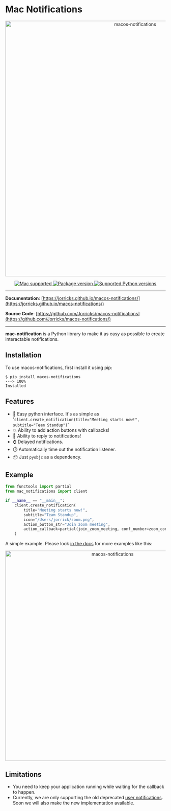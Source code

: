 # Mac Notifications
<p align="center">
  <a href="https://jorricks.github.io/macos-notifications"><img src="img/macos-notifications.png" alt="macos-notifications" width="800px"></a>
</p>
<p align="center">
<a href="https://www.apple.com/mac/" target="_blank">
    <img src="https://img.shields.io/badge/Platform-mac-blue" alt="Mac supported">
</a>
<a href="https://pypi.org/project/macos-notifications" target="_blank">
    <img src="https://img.shields.io/pypi/v/macos-notifications?color=%2334D058&label=pypi%20package" alt="Package version">
</a>
<a href="https://pypi.org/project/macos-notifications" target="_blank">
    <img src="https://img.shields.io/pypi/pyversions/macos-notifications.svg?color=%2334D058" alt="Supported Python versions">
</a>
</p>

---

**Documentation**: [https://jorricks.github.io/macos-notifications/](https://jorricks.github.io/macos-notifications/)

**Source Code**: [https://github.com/Jorricks/macos-notifications](https://github.com/Jorricks/macos-notifications/)

---

**mac-notification** is a Python library to make it as easy as possible to create interactable notifications.


## Installation
To use macos-notifications, first install it using pip:

<!-- termynal -->
```
$ pip install macos-notifications
---> 100%
Installed
```

## Features
- 🚀 Easy python interface. It's as simple as '`client.create_notification(title="Meeting starts now!", subtitle="Team Standup")`'
- 💥 Ability to add action buttons with callbacks!
- 📝 Ability to reply to notifications!
- ⌚ Delayed notifications.
- ⏱️ Automatically time out the notification listener.
- 📦 Just `pyobjc` as a dependency.


## Example

```python
from functools import partial
from mac_notifications import client

if __name__ == "__main__":
    client.create_notification(
        title="Meeting starts now!",
        subtitle="Team Standup",
        icon="/Users/jorrick/zoom.png",
        action_button_str="Join zoom meeting",
        action_callback=partial(join_zoom_meeting, conf_number=zoom_conf_number)
    )
```
A simple example. Please look [in the docs](https://jorricks.github.io/macos-notifications/) for more examples like this:

<p align="center">
<a href="https://jorricks.github.io/macos-notifications/examples/">
<img src="img/example-run.gif" alt="macos-notifications" width="658">
</a>
</p>

## Limitations
- You need to keep your application running while waiting for the callback to happen.
- Currently, we are only supporting the old deprecated [user notifications](https://developer.apple.com/documentation/foundation/nsusernotification). Soon we will also make the new implementation available.
